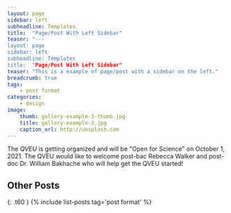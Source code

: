 ```yaml
---
layout: page
sidebar: left
subheadline: Templates
title:  "Page/Post With Left Sidebar"
teaser: "---
layout: page
sidebar: left
subheadline: Templates
title:  "Page/Post With Left Sidebar"
teaser: "This is a example of page/post with a sidebar on the left."
breadcrumb: true
tags:
    - post format
categories:
    - design
image:
    thumb: gallery-example-3-thumb.jpg
    title: gallery-example-3.jpg
    caption_url: http://unsplash.com
---
```


The *QVEU* is getting organized and will be "Open for Science" on October 1, 2021. The QVEU would like to welcome post-bac Rebecca Walker and post-doc Dr. William Bakhache who will help get the QVEU started!

<!--more-->

## Other Posts
{: .t60 }
{% include list-posts tag='post format' %}
